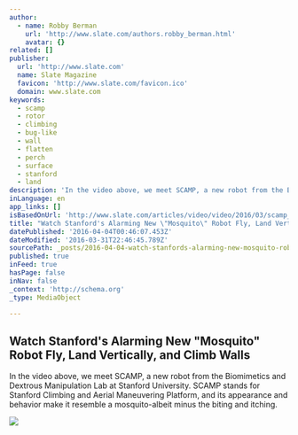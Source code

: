 ```yaml
---
author:
  - name: Robby Berman
    url: 'http://www.slate.com/authors.robby_berman.html'
    avatar: {}
related: []
publisher:
  url: 'http://www.slate.com'
  name: Slate Magazine
  favicon: 'http://www.slate.com/favicon.ico'
  domain: www.slate.com
keywords:
  - scamp
  - rotor
  - climbing
  - bug-like
  - wall
  - flatten
  - perch
  - surface
  - stanford
  - land
description: 'In the video above, we meet SCAMP, a new robot from the Biomimetics and Dextrous Manipulation Lab at Stanford University. SCAMP stands for Stanford Climbing and Aerial Maneuvering Platform, and its appearance and behavior make it resemble a mosquito-albeit minus the biting and itching.'
inLanguage: en
app_links: []
isBasedOnUrl: 'http://www.slate.com/articles/video/video/2016/03/scamp_is_a_robot_designed_for_disaster_areas_that_can_fly_to_walls_land.html'
title: "Watch Stanford's Alarming New \"Mosquito\" Robot Fly, Land Vertically, and Climb Walls"
datePublished: '2016-04-04T00:46:07.453Z'
dateModified: '2016-03-31T22:46:45.789Z'
sourcePath: _posts/2016-04-04-watch-stanfords-alarming-new-mosquito-robot-fly-land-ver.md
published: true
inFeed: true
hasPage: false
inNav: false
_context: 'http://schema.org'
_type: MediaObject

---
```

<article style=""><h1>Watch Stanford's Alarming New "Mosquito" Robot Fly, Land Vertically, and Climb Walls</h1><p>In the video above, we meet SCAMP, a new robot from the Biomimetics and Dextrous Manipulation Lab at Stanford University. SCAMP stands for Stanford Climbing and Aerial Maneuvering Platform, and its appearance and behavior make it resemble a mosquito-albeit minus the biting and itching.</p><img src="http://www.slate.com/content/dam/slate/articles/video/video/2016/03/scamp_is_a_robot_designed_for_disaster_areas_that_can_fly_to_walls_land/scampclimbs.jpg/_jcr_content/renditions/cq5dam.web.1280.1280.jpeg" /></article>